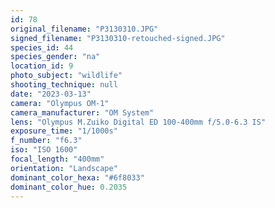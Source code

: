 ```yaml
---
id: 78
original_filename: "P3130310.JPG"
signed_filename: "P3130310-retouched-signed.JPG"
species_id: 44
species_gender: "na"
location_id: 9
photo_subject: "wildlife"
shooting_technique: null
date: "2023-03-13"
camera: "Olympus OM-1"
camera_manufacturer: "OM System"
lens: "Olympus M.Zuiko Digital ED 100-400mm f/5.0-6.3 IS"
exposure_time: "1/1000s"
f_number: "f6.3"
iso: "ISO 1600"
focal_length: "400mm"
orientation: "Landscape"
dominant_color_hexa: "#6f8033"
dominant_color_hue: 0.2035
---
```

